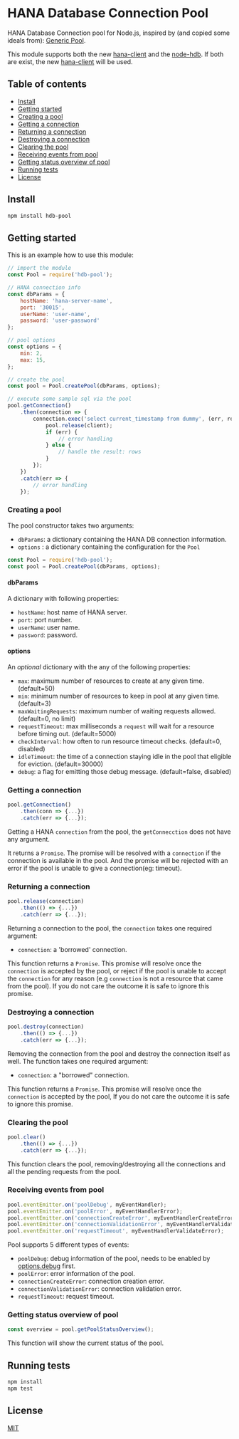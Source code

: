 # HANA Database Connection Pool


HANA Database Connection pool for Node.js, inspired by (and copied some ideals from): [Generic Pool](https://github.com/coopernurse/node-pool).

This module supports both the new [hana-client](https://help.sap.com/viewer/0eec0d68141541d1b07893a39944924e/2.0.03/en-US/58c18548dab04a438a0f9c44be82b6cd.html) and the [node-hdb](https://github.com/SAP/node-hdb).
If both are exist, the new [hana-client](https://help.sap.com/viewer/0eec0d68141541d1b07893a39944924e/2.0.03/en-US/58c18548dab04a438a0f9c44be82b6cd.html) will be used.  

## Table of contents

* [Install](#install)
* [Getting started](#getting-started)
* [Creating a pool](#creating-a-pool)
* [Getting a connection](#getting-a-connection)
* [Returning a connection](#returning-a-connection)
* [Destroying a connection](#destroying-a-connection)
* [Clearing the pool](#clearing-the-pool)
* [Receiving events from pool](#receiving-events-from-pool)
* [Getting status overview of pool](#getting-status-overview-of-pool)
* [Running tests](#running-tests)
* [License](#license)

## Install
```bash
npm install hdb-pool
```

## Getting started


This is an example how to use this module:

```js
// import the module
const Pool = require('hdb-pool');

// HANA connection info
const dbParams = {
    hostName: 'hana-server-name',
    port: '30015',
    userName: 'user-name',
    password: 'user-password'
};

// pool options
const options = {
    min: 2,
    max: 15,
};

// create the pool
const pool = Pool.createPool(dbParams, options);

// execute some sample sql via the pool 
pool.getConnection()
    .then(connection => {
        connection.exec('select current_timestamp from dummy', (err, rows) => {
            pool.release(client);
            if (err) {
                // error handling
            } else {
                // handle the result: rows
            }
        });
    })
    .catch(err => {
        // error handling
    });
```

### Creating a pool

The pool constructor takes two arguments:

- `dbParams`: a dictionary containing the HANA DB connection information.
- `options` : a dictionary containing the configuration for the `Pool`

```js
const Pool = require('hdb-pool');
const pool = Pool.createPool(dbParams, options);
```
#### dbParams

A dictionary with following properties:

- `hostName`: host name of HANA server.
- `port`: port number.
- `userName`: user name.
- `password`: password.

#### options

An <i>optional</i> dictionary with the any of the following properties:

- `max`: maximum number of resources to create at any given time. (default=50)
- `min`: minimum number of resources to keep in pool at any given time. (default=3)
- `maxWaitingRequests`: maximum number of waiting requests allowed. (default=0, no limit)
- `requestTimeout`: max milliseconds a `request` will wait for a resource before timing out. (default=5000)
- `checkInterval`: how often to run resource timeout checks. (default=0, disabled)
- `idleTimeout`: the time of a connection staying idle in the pool that eligible for eviction. (default=30000)
- `debug`: a flag for emitting those debug message. (default=false, disabled)

### Getting a connection

```js
pool.getConnection()
    .then(conn => {...})
    .catch(err => {...});
```

Getting a HANA `connection` from the pool, the `getConnecction` does not have any argument. 

It returns a `Promise`. The promise will be resolved with a `connection` if the connection is available in the pool. And the promise will be rejected with an error if the pool is unable to give a connection(eg: timeout). 

### Returning a connection

```js
pool.release(connection)
    .then(() => {...})
    .catch(err => {...});
```

Returning a connection to the pool, the `connection` takes one required argument:

- `connection`: a 'borrowed' connection.

This function returns a `Promise`. This promise will resolve once the `connection` is accepted by the pool, or reject if the pool is unable to accept the `connection` for any reason (e.g `connection` is not a resource that came from the pool). If you do not care the outcome it is safe to ignore this promise.

### Destroying a connection

```js
pool.destroy(connection)
    .then(() => {...})
    .catch(err => {...});
```
Removing the connection from the pool and destroy the connection itself as well. The function takes one required argument:

- `connection`: a "borrowed" connection.

This function returns a `Promise`. This promise will resolve once the `connection` is accepted by the pool, If you do not care the outcome it is safe to ignore this promise.

### Clearing the pool
```js
pool.clear()
    .then(() => {...})
    .catch(err => {...});
```

This function clears the pool, removing/destroying all the connections and all the pending requests from the pool. 

### Receiving events from pool

```js
pool.eventEmitter.on('poolDebug', myEventHandler);
pool.eventEmitter.on('poolError', myEventHandlerError);
pool.eventEmitter.on('connectionCreateError', myEventHandlerCreateError);
pool.eventEmitter.on('connectionValidationError', myEventHandlerValidateError);
pool.eventEmitter.on('requestTimeout', myEventHandlerValidateError);
```
Pool supports 5 different types of events:
- `poolDebug`: debug information of the pool, needs to be enabled by  [options.debug](#options) first.
- `poolError`: error information of the pool.
- `connectionCreateError`: connection creation error.
- `connectionValidationError`: connection validation error.
- `requestTimeout`: request timeout.

### Getting status overview of pool
```js
const overview = pool.getPoolStatusOverview();
```
This function will show the current status of the pool.

## Running tests
```bash
npm install
npm test
```

## License
 [MIT](/LICENSE)
